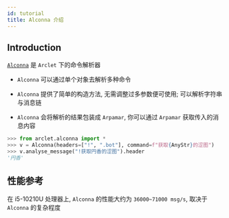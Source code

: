 ```yaml
---
id: tutorial
title: Alconna 介绍
---
```


## Introduction

[`Alconna`](https://github.com/ArcletProject/Alconna) 是 `Arclet` 下的命令解析器

- `Alconna` 可以通过单个对象去解析多种命令

- `Alconna` 提供了简单的构造方法, 无需调整过多参数便可使用; 可以解析字符串与消息链

- `Alconna` 会将解析的结果包装成 `Arpamar`, 你可以通过 `Arpamar` 获取传入的消息内容

```python
>>> from arclet.alconna import *
>>> v = Alconna(headers=["!", ".bot"], command=f"获取{AnyStr}的涩图")
>>> v.analyse_message("!获取円香的涩图").header
'円香'
```
## 性能参考
在 i5-10210U 处理器上, `Alconna` 的性能大约为 `36000~71000 msg/s`, 取决于 `Alconna` 的复杂程度